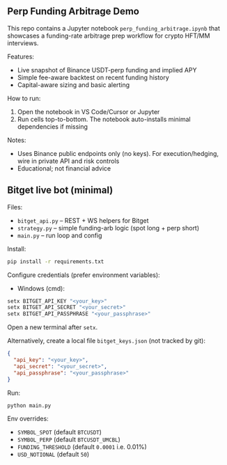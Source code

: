 ## Perp Funding Arbitrage Demo

This repo contains a Jupyter notebook `perp_funding_arbitrage.ipynb` that showcases a funding-rate arbitrage prep workflow for crypto HFT/MM interviews.

Features:
- Live snapshot of Binance USDT-perp funding and implied APY
- Simple fee-aware backtest on recent funding history
- Capital-aware sizing and basic alerting

How to run:
1. Open the notebook in VS Code/Cursor or Jupyter
2. Run cells top-to-bottom. The notebook auto-installs minimal dependencies if missing

Notes:
- Uses Binance public endpoints only (no keys). For execution/hedging, wire in private API and risk controls
- Educational; not financial advice


## Bitget live bot (minimal)

Files:
- `bitget_api.py` – REST + WS helpers for Bitget
- `strategy.py` – simple funding-arb logic (spot long + perp short)
- `main.py` – run loop and config

Install:
```bash
pip install -r requirements.txt
```

Configure credentials (prefer environment variables):
- Windows (cmd):
```cmd
setx BITGET_API_KEY "<your_key>"
setx BITGET_API_SECRET "<your_secret>"
setx BITGET_API_PASSPHRASE "<your_passphrase>"
```
Open a new terminal after `setx`.

Alternatively, create a local file `bitget_keys.json` (not tracked by git):
```json
{
  "api_key": "<your_key>",
  "api_secret": "<your_secret>",
  "api_passphrase": "<your_passphrase>"
}
```

Run:
```bash
python main.py
```

Env overrides:
- `SYMBOL_SPOT` (default `BTCUSDT`)
- `SYMBOL_PERP` (default `BTCUSDT_UMCBL`)
- `FUNDING_THRESHOLD` (default `0.0001` i.e. 0.01%)
- `USD_NOTIONAL` (default `50`)


